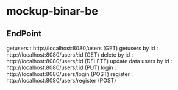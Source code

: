 # mockup-binar-be

## EndPoint 

getusers : http://localhost:8080/users (GET)
getusers by id : http://localhost:8080/users/:id (GET)
delete by id : http://localhost:8080/users/:id (DELETE)
update data users by id : http://localhost:8080/users/:id (PUT)
login : http://localhost:8080/users/login (POST)
register : http://localhost:8080/users/register (POST)
